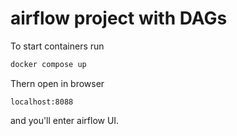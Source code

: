 # airflow project with DAGs

To start containers run
```bash
docker compose up
```
Thern open in browser
```
localhost:8088
```
and you'll enter airflow UI.